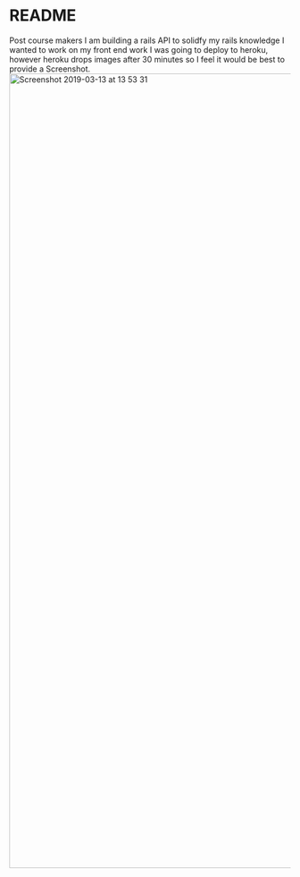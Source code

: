 # README
Post course makers I am building a rails API to solidfy my rails knowledge
I wanted to work on my front end work
I was going to deploy to heroku, however heroku drops images after 30 minutes so I feel it would be best to provide a Screenshot.
<img width="1422" alt="Screenshot 2019-03-13 at 13 53 31" src="https://user-images.githubusercontent.com/43011172/54284379-bd4f9b80-4597-11e9-9e72-514ed005a693.png">

